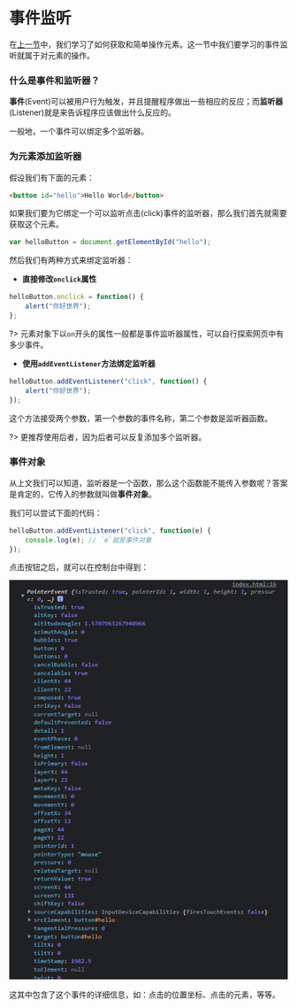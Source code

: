 # 事件监听

在[上一节](/js-tutorial/10.md)中，我们学习了如何获取和简单操作元素。这一节中我们要学习的事件监听就属于对元素的操作。

### 什么是事件和监听器？

**事件**(Event)可以被用户行为触发，并且提醒程序做出一些相应的反应；而**监听器**(Listener)就是来告诉程序应该做出什么反应的。

一般地，一个事件可以绑定多个监听器。

### 为元素添加监听器

假设我们有下面的元素：

```html
<button id="hello">Hello World</button>
```

如果我们要为它绑定一个可以监听点击(click)事件的监听器，那么我们首先就需要获取这个元素。

```js
var helloButton = document.getElementById("hello");
```

然后我们有两种方式来绑定监听器：

- **直接修改`onclick`属性**

```js
helloButton.onclick = function() {
    alert("你好世界");
};
```

?> 元素对象下以`on`开头的属性一般都是事件监听器属性，可以自行探索网页中有多少事件。

- **使用`addEventListener`方法绑定监听器**

```js
helloButton.addEventListener("click", function() {
    alert("你好世界");
});
```

这个方法接受两个参数，第一个参数的事件名称，第二个参数是监听器函数。

?> 更推荐使用后者，因为后者可以反复添加多个监听器。

### 事件对象

从上文我们可以知道，监听器是一个函数，那么这个函数能不能传入参数呢？答案是肯定的，它传入的参数就叫做**事件对象**。

我们可以尝试下面的代码：

```js
helloButton.addEventListener("click", function(e) {
    console.log(e); // `e`就是事件对象
});
```

点击按钮之后，就可以在控制台中得到：

![11-1](../img/js-11-1.png)

这其中包含了这个事件的详细信息，如：点击的位置坐标、点击的元素，等等。
